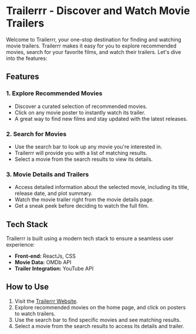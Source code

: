# Trailerrr - Discover and Watch Movie Trailers

Welcome to Trailerrr, your one-stop destination for finding and watching movie trailers. Trailerrr makes it easy for you to explore recommended movies, search for your favorite films, and watch their trailers. Let's dive into the features:

## Features

### 1. Explore Recommended Movies

- Discover a curated selection of recommended movies.
- Click on any movie poster to instantly watch its trailer.
- A great way to find new films and stay updated with the latest releases.

### 2. Search for Movies

- Use the search bar to look up any movie you're interested in.
- Trailerrr will provide you with a list of matching results.
- Select a movie from the search results to view its details.

### 3. Movie Details and Trailers

- Access detailed information about the selected movie, including its title, release date, and plot summary.
- Watch the movie trailer right from the movie details page.
- Get a sneak peek before deciding to watch the full film.

## Tech Stack

Trailerrr is built using a modern tech stack to ensure a seamless user experience:

- **Front-end:** ReactJs, CSS
- **Movie Data:** OMDb API
- **Trailer Integration:** YouTube API

## How to Use

1. Visit the [Trailerrr Website](https://randdevs.github.io/Trailerrr/).
2. Explore recommended movies on the home page, and click on posters to watch trailers.
3. Use the search bar to find specific movies and see matching results.
4. Select a movie from the search results to access its details and trailer.
